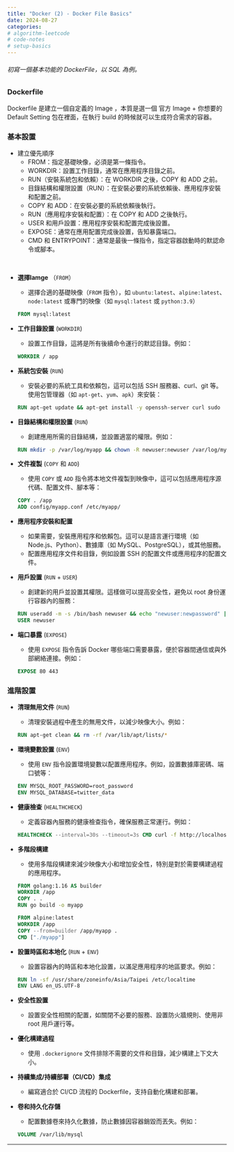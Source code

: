 ```yaml
---
title: "Docker (2) - Docker File Basics"
date: 2024-08-27
categories: 
# algorithm-leetcode
# code-notes
# setup-basics
---
```

<!-- 大綱引言 -->
###### 初寫一個基本功能的 DockerFile，以 SQL 為例。

<!-- 正文 -->

### Dockerfile
Dockerfile 是建立一個自定義的 Image ，本質是選一個 官方 Image +  你想要的 Default Setting 包在裡面，在執行 build 的時候就可以生成符合需求的容器。



### 基本設置
- 建立優先順序
    - FROM：指定基礎映像，必須是第一條指令。
    - WORKDIR：設置工作目錄，通常在應用程序目錄之前。
    - RUN（安裝系統包和依賴）：在 WORKDIR 之後，COPY 和 ADD 之前。
    - 目錄結構和權限設置（RUN）：在安裝必要的系統依賴後、應用程序安裝和配置之前。
    - COPY 和 ADD：在安裝必要的系統依賴後執行。
    - RUN（應用程序安裝和配置）：在 COPY 和 ADD 之後執行。
    - USER 和用戶設置：應用程序安裝和配置完成後設置。
    - EXPOSE：通常在應用配置完成後設置，告知暴露端口。
    - CMD 和 ENTRYPOINT：通常是最後一條指令，指定容器啟動時的默認命令或腳本。

<br>

- **選擇Iamge** （`FROM`）
   - 選擇合適的基礎映像（`FROM` 指令），如 `ubuntu:latest`、`alpine:latest`、`node:latest` 或專門的映像（如 `mysql:latest` 或 `python:3.9`）
    ```dockerfile
    FROM mysql:latest
    ```

- **工作目錄設置**  (`WORKDIR`)
   - 設置工作目錄，這將是所有後續命令運行的默認目錄。例如：
   ```dockerfile
   WORKDIR / app
   ```

- **系統包安裝** (`RUN`)
   - 安裝必要的系統工具和依賴包，這可以包括 SSH 服務器、curl、git 等。使用包管理器（如 `apt-get`、`yum`、`apk`）來安裝：
   ```dockerfile
   RUN apt-get update && apt-get install -y openssh-server curl sudo
   ```

- **目錄結構和權限設置** (`RUN`)
   - 創建應用所需的目錄結構，並設置適當的權限。例如：
   ```dockerfile
   RUN mkdir -p /var/log/myapp && chown -R newuser:newuser /var/log/myapp
   ```

- **文件複製** (`COPY` 和 `ADD`)
   - 使用 `COPY` 或 `ADD` 指令將本地文件複製到映像中，這可以包括應用程序源代碼、配置文件、腳本等：
   ```dockerfile
   COPY . /app
   ADD config/myapp.conf /etc/myapp/
   ```

- **應用程序安裝和配置**
   - 如果需要，安裝應用程序和依賴包。這可以是語言運行環境（如 Node.js、Python）、數據庫（如 MySQL、PostgreSQL），或其他服務。
   - 配置應用程序文件和目錄，例如設置 SSH 的配置文件或應用程序的配置文件。

- **用戶設置** (`RUN` + `USER`)
   - 創建新的用戶並設置其權限。這樣做可以提高安全性，避免以 root 身份運行容器內的服務：
   ```dockerfile
   RUN useradd -m -s /bin/bash newuser && echo "newuser:newpassword" | chpasswd
   USER newuser
   ```

- **端口暴露** (`EXPOSE`)
   - 使用 `EXPOSE` 指令告訴 Docker 哪些端口需要暴露，便於容器間通信或與外部網絡連接。例如：
   ```dockerfile
   EXPOSE 80 443
   ```

### 進階設置

- **清理無用文件** (`RUN`)
   - 清理安裝過程中產生的無用文件，以減少映像大小。例如：
   ```dockerfile
   RUN apt-get clean && rm -rf /var/lib/apt/lists/*
   ```

- **環境變數設置** (`ENV`)
   - 使用 `ENV` 指令設置環境變數以配置應用程序。例如，設置數據庫密碼、端口號等：
   ```dockerfile
   ENV MYSQL_ROOT_PASSWORD=root_password
   ENV MYSQL_DATABASE=twitter_data
   ```

- **健康檢查** (`HEALTHCHECK`)
   - 定義容器內服務的健康檢查指令，確保服務正常運行。例如：
   ```dockerfile
   HEALTHCHECK --interval=30s --timeout=3s CMD curl -f http://localhost/health || exit 1
   ```
- **多階段構建**
   - 使用多階段構建來減少映像大小和增加安全性，特別是對於需要構建過程的應用程序。

   ```dockerfile
   FROM golang:1.16 AS builder
   WORKDIR /app
   COPY . .
   RUN go build -o myapp

   FROM alpine:latest
   WORKDIR /app
   COPY --from=builder /app/myapp .
   CMD ["./myapp"]
   ```

- **設置時區和本地化** (`RUN` + `ENV`)
   - 設置容器內的時區和本地化設置，以滿足應用程序的地區要求。例如：
   ```dockerfile
   RUN ln -sf /usr/share/zoneinfo/Asia/Taipei /etc/localtime
   ENV LANG en_US.UTF-8
   ```

- **安全性設置**
   - 設置安全性相關的配置，如關閉不必要的服務、設置防火牆規則、使用非 root 用戶運行等。

- **優化構建過程**
   - 使用 `.dockerignore` 文件排除不需要的文件和目錄，減少構建上下文大小。

- **持續集成/持續部署（CI/CD）集成**
   - 編寫適合於 CI/CD 流程的 Dockerfile，支持自動化構建和部署。

- **卷和持久化存儲**
   - 配置數據卷來持久化數據，防止數據因容器銷毀而丟失。例如：
   ```dockerfile
   VOLUME /var/lib/mysql
   ```

*** 

